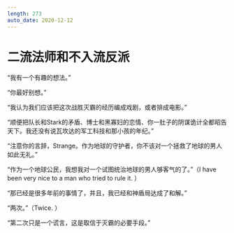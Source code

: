 ```yaml
---
length: 273
auto_date: 2020-12-12
---
```


# 二流法师和不入流反派

“我有一个有趣的想法。”

“你最好别想。”

“我认为我们应该把这次战胜灭霸的经历编成戏剧，或者排成电影。”

“顺便把队长和Stark的矛盾、博士和黑寡妇的恋情、你一肚子的阴谋诡计全都昭告天下。我还没有说瓦坎达的军工科技和那小孩的年纪。”

“注意你的言辞，Strange。作为地球的守护者，你不该对一个拯救了地球的男人如此无礼。”

“作为一个地球公民，我想我对一个试图统治地球的男人够客气的了。”（I have been very nice to a man who tried to rule it. ）

“那已经是很多年前的事情了，并且，我已经和神盾局达成了和解。”

“两次。”（Twice. ）

“第二次只是一个谎言，这是取信于灭霸的必要手段。”

